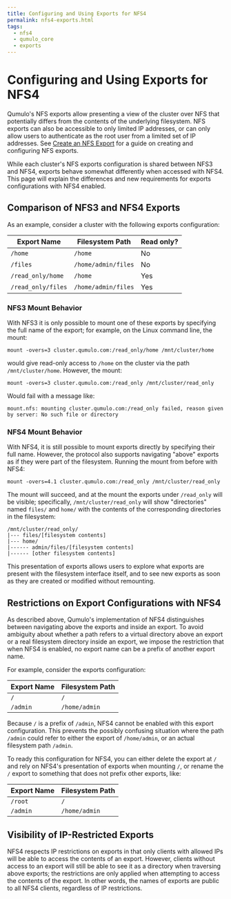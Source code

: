 ```yaml
---
title: Configuring and Using Exports for NFS4
permalink: nfs4-exports.html
tags:
  - nfs4
  - qumulo_core
  - exports
---
```


# Configuring and Using Exports for NFS4

Qumulo's NFS exports allow presenting a view of the cluster over NFS that potentially differs from the contents of the underlying filesystem. NFS exports can also be accessible to only limited IP addresses, or can only allow users to authenticate as the root user from a limited set of IP addresses. See [Create an NFS Export](https://care.qumulo.com/hc/en-us/articles/360000723928-Create-an-NFS-Export) for a guide on creating and configuring NFS exports.

While each cluster's NFS exports configuration is shared between NFS3 and NFS4, exports behave somewhat differently when accessed with NFS4. This page will explain the differences and new requirements for exports configurations with NFS4 enabled.

## Comparison of NFS3 and NFS4 Exports

As an example, consider a cluster with the following exports configuration:

| Export Name        | Filesystem Path      | Read only? |
|--------------------|----------------------|------------|
| `/home`            | `/home`              | No         |
| `/files`           | `/home/admin/files`  | No         |
| `/read_only/home`  | `/home`              | Yes        |
| `/read_only/files` | `/home/admin/files`  | Yes        |

### NFS3 Mount Behavior

With NFS3 it is only possible to mount one of these exports by specifying the full name of the export; for example, on the Linux command line, the mount:
```
mount -overs=3 cluster.qumulo.com:/read_only/home /mnt/cluster/home
```
would give read-only access to `/home` on the cluster via the path `/mnt/cluster/home`. However, the mount:
```
mount -overs=3 cluster.qumulo.com:/read_only /mnt/cluster/read_only
```
Would fail with a message like:
```
mount.nfs: mounting cluster.qumulo.com:/read_only failed, reason given by server: No such file or directory
```

### NFS4 Mount Behavior

With NFS4, it is still possible to mount exports directly by specifying their full name. However, the protocol also supports navigating "above" exports as if they were part of the filesystem. Running the mount from before with NFS4:
```
mount -overs=4.1 cluster.qumulo.com:/read_only /mnt/cluster/read_only
```
The mount will succeed, and at the mount the exports under `/read_only` will be visible; specifically, `/mnt/cluster/read_only` will show "directories" named `files/` and `home/` with the contents of the corresponding directories in the filesystem:
```
/mnt/cluster/read_only/
|--- files/[filesystem contents]
|--- home/
|------ admin/files/[filesystem contents]
|------ [other filesystem contents]
```
This presentation of exports allows users to explore what exports are present with the filesystem interface itself, and to see new exports as soon as they are created or modified without remounting.

## Restrictions on Export Configurations with NFS4

As described above, Qumulo's implementation of NFS4 distinguishes between navigating above the exports and inside an export. To avoid ambiguity about whether a path refers to a virtual directory above an export or a real filesystem directory inside an export, we impose the restriction that when NFS4 is enabled, no export name can be a prefix of another export name.

For example, consider the exports configuration:

| Export Name        | Filesystem Path      |
|--------------------|----------------------|
| `/`                | `/`                  |
| `/admin`           | `/home/admin`        |

Because `/` is a prefix of `/admin`, NFS4 cannot be enabled with this export configuration. This prevents the possibly confusing situation where the path `/admin` could refer to either the export of `/home/admin`, or an actual filesystem path `/admin`.

To ready this configuration for NFS4, you can either delete the export at `/` and rely on NFS4's presentation of exports when mounting `/`, or rename the `/` export to something that does not prefix other exports, like:

| Export Name        | Filesystem Path      |
|--------------------|----------------------|
| `/root`            | `/`                  |
| `/admin`           | `/home/admin`        |

## Visibility of IP-Restricted Exports

NFS4 respects IP restrictions on exports in that only clients with allowed IPs will be able to access the contents of an export. However, clients without access to an export will still be able to see it as a directory when traversing above exports; the restrictions are only applied when attempting to access the contents of the export. In other words, the names of exports are public to all NFS4 clients, regardless of IP restrictions.
